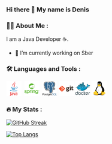 ### Hi there 👋 My name is Denis

### :man_technologist: About Me :
I am a Java Developer :coffee:.

- 🔭 I’m currently working on Sber

### :hammer_and_wrench: Languages and Tools :
<div>
<img src="https://github.com/devicons/devicon/blob/master/icons/java/java-original-wordmark.svg" title="Java" alt="Java" width="40" height="40"/>&nbsp;
<img src="https://github.com/devicons/devicon/blob/master/icons/spring/spring-original-wordmark.svg" title="Spring" alt="Spring" width="40" height="40"/>&nbsp;
<img src="https://github.com/devicons/devicon/blob/master/icons/postgresql/postgresql-original-wordmark.svg" title="Postgresql" alt="Postgresql" width="40" height="40"/>
<img src="https://github.com/devicons/devicon/blob/master/icons/git/git-original-wordmark.svg" title="Git" alt="Git" width="40" height="40"/>
<img src="https://github.com/devicons/devicon/blob/master/icons/docker/docker-original-wordmark.svg" title="Docker" alt="Docker" width="40" height="40"/>
<img src="https://github.com/devicons/devicon/blob/master/icons/linux/linux-original.svg" title="Linux" alt="Linux" width="40" height="40"/>
</div>

### :fire: My Stats :
[![GitHub Streak](https://streak-stats.demolab.com/?user=Rymzar&theme=dark)](https://git.io/streak-stats)


[![Top Langs](https://github-readme-stats.vercel.app/api/top-langs/?username=Rymzar&layout=compact&theme=vision-friendly-dark)](https://github.com/anuraghazra/github-readme-stats)

<!--
**Rymzar/Rymzar** is a ✨ _special_ ✨ repository because its `README.md` (this file) appears on your GitHub profile.

Here are some ideas to get you started:

- 🔭 I’m currently working on ...
- 🌱 I’m currently learning ...
- 👯 I’m looking to collaborate on ...
- 🤔 I’m looking for help with ...
- 💬 Ask me about ...
- 📫 How to reach me: ...
- 😄 Pronouns: ...
- ⚡ Fun fact: ...
-->
